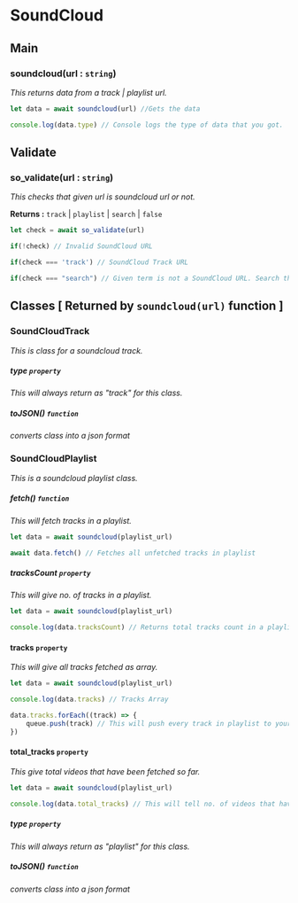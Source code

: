 # SoundCloud

## Main

### soundcloud(url : `string`)

_This returns data from a track | playlist url._

```js
let data = await soundcloud(url) //Gets the data

console.log(data.type) // Console logs the type of data that you got.
```

## Validate

### so_validate(url : `string`)

_This checks that given url is soundcloud url or not._

**Returns :** `track` | `playlist` | `search` | `false`

```js
let check = await so_validate(url)

if(!check) // Invalid SoundCloud URL

if(check === 'track') // SoundCloud Track URL

if(check === "search") // Given term is not a SoundCloud URL. Search this somewhere.
```

## Classes [ Returned by `soundcloud(url)` function ]

### SoundCloudTrack

_This is class for a soundcloud track._

##### type `property`

_This will always return as "track" for this class._

##### toJSON() `function`

_converts class into a json format_

### SoundCloudPlaylist

_This is a soundcloud playlist class._

##### fetch() `function`

_This will fetch tracks in a playlist._

```js
let data = await soundcloud(playlist_url)

await data.fetch() // Fetches all unfetched tracks in playlist
```

##### tracksCount `property`

_This will give no. of tracks in a playlist._

```js
let data = await soundcloud(playlist_url)

console.log(data.tracksCount) // Returns total tracks count in a playlist
```

#### tracks `property`

_This will give all tracks fetched as array._

```js
let data = await soundcloud(playlist_url)

console.log(data.tracks) // Tracks Array

data.tracks.forEach((track) => {
    queue.push(track) // This will push every track in playlist to your queue
})
```

#### total_tracks `property`

_This give total videos that have been fetched so far._

```js
let data = await soundcloud(playlist_url)

console.log(data.total_tracks) // This will tell no. of videos that have been fetched so far.
```

##### type `property`

_This will always return as "playlist" for this class._

##### toJSON() `function`

_converts class into a json format_
